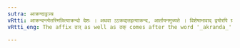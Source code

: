```yaml
---
sutra: आक्रन्दाट्ठञ्च
vRtti: आक्रन्दन्त्येतस्मिन्नित्याक्रन्दो देशः । अथवा ऽऽक्रद्यतइत्याक्रन्द, आर्तायनमुच्यते । विशेषाभावाद् द्वयोरपि ग्रहणम् । आक्रन्दशब्दात्तदिति द्वितीयासमर्थाद्धावतीत्येतस्मिन्नर्थे ठञ् प्रत्ययो भवति, चकाराट्ठक् ॥
vRtti_eng: The affix ठञ् as well as ठक् comes after the word '_akranda_', being in the second case in construction, in the sense of 'who runs'.

---
```

